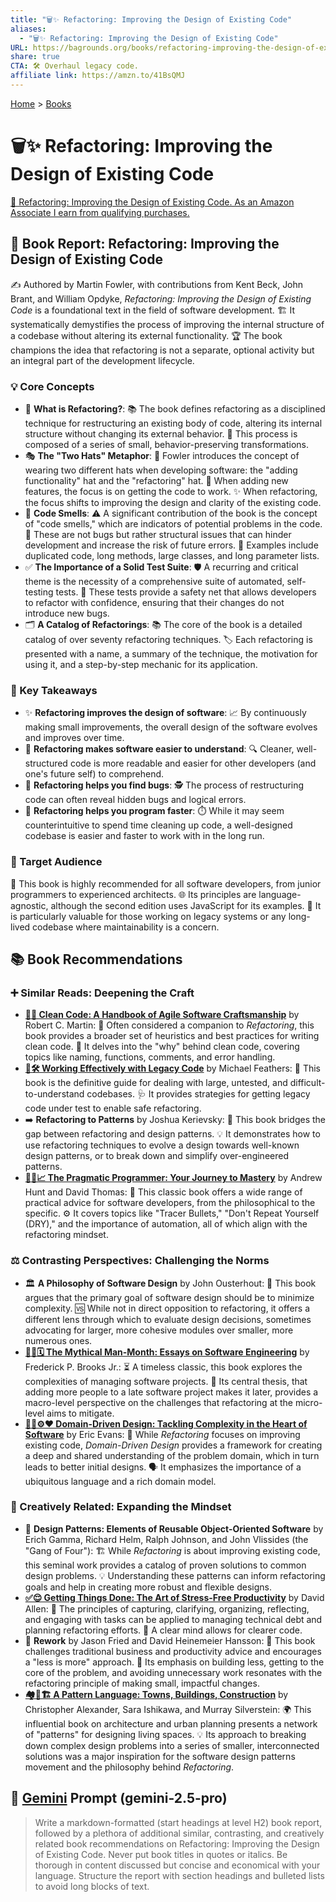 ```yaml
---
title: "🗑️✨ Refactoring: Improving the Design of Existing Code"
aliases:
  - "🗑️✨ Refactoring: Improving the Design of Existing Code"
URL: https://bagrounds.org/books/refactoring-improving-the-design-of-existing-code
share: true
CTA: 🛠️ Overhaul legacy code.
affiliate link: https://amzn.to/41BsQMJ
---
```

[Home](../index.md) > [Books](./index.md)  
# 🗑️✨ Refactoring: Improving the Design of Existing Code  
[🛒 Refactoring: Improving the Design of Existing Code. As an Amazon Associate I earn from qualifying purchases.](https://amzn.to/41BsQMJ)  
  
## 📖 Book Report: Refactoring: Improving the Design of Existing Code  
  
✍️ Authored by Martin Fowler, with contributions from Kent Beck, John Brant, and William Opdyke, *Refactoring: Improving the Design of Existing Code* is a foundational text in the field of software development. 🏗️ It systematically demystifies the process of improving the internal structure of a codebase without altering its external functionality. 🏆 The book champions the idea that refactoring is not a separate, optional activity but an integral part of the development lifecycle.  
  
### 💡 Core Concepts  
  
* 🔄 **What is Refactoring?**: 📚 The book defines refactoring as a disciplined technique for restructuring an existing body of code, altering its internal structure without changing its external behavior. 🧱 This process is composed of a series of small, behavior-preserving transformations.  
* 🎭 **The "Two Hats" Metaphor**: 🎩 Fowler introduces the concept of wearing two different hats when developing software: the "adding functionality" hat and the "refactoring" hat. 🚀 When adding new features, the focus is on getting the code to work. ✨ When refactoring, the focus shifts to improving the design and clarity of the existing code.  
* 👃 **Code Smells**: ⚠️ A significant contribution of the book is the concept of "code smells," which are indicators of potential problems in the code. 🐛 These are not bugs but rather structural issues that can hinder development and increase the risk of future errors. 📝 Examples include duplicated code, long methods, large classes, and long parameter lists.  
* ✅ **The Importance of a Solid Test Suite**: 🛡️ A recurring and critical theme is the necessity of a comprehensive suite of automated, self-testing tests. 🚦 These tests provide a safety net that allows developers to refactor with confidence, ensuring that their changes do not introduce new bugs.  
* 🗂️ **A Catalog of Refactorings**: 📚 The core of the book is a detailed catalog of over seventy refactoring techniques. 🏷️ Each refactoring is presented with a name, a summary of the technique, the motivation for using it, and a step-by-step mechanic for its application.  
  
### 🔑 Key Takeaways  
  
* ✨ **Refactoring improves the design of software**: 📈 By continuously making small improvements, the overall design of the software evolves and improves over time.  
* 📖 **Refactoring makes software easier to understand**: 🔍 Cleaner, well-structured code is more readable and easier for other developers (and one's future self) to comprehend.  
* 🐞 **Refactoring helps you find bugs**: 🕵️ The process of restructuring code can often reveal hidden bugs and logical errors.  
* 💨 **Refactoring helps you program faster**: ⏱️ While it may seem counterintuitive to spend time cleaning up code, a well-designed codebase is easier and faster to work with in the long run.  
  
### 🎯 Target Audience  
  
🙋 This book is highly recommended for all software developers, from junior programmers to experienced architects. 🌐 Its principles are language-agnostic, although the second edition uses JavaScript for its examples. 👴 It is particularly valuable for those working on legacy systems or any long-lived codebase where maintainability is a concern.  
  
## 📚 Book Recommendations  
  
### ➕ Similar Reads: Deepening the Craft  
  
* **[🧼💾 Clean Code: A Handbook of Agile Software Craftsmanship](./clean-code.md)** by Robert C. Martin: 👯 Often considered a companion to *Refactoring*, this book provides a broader set of heuristics and best practices for writing clean code. 🤔 It delves into the "why" behind clean code, covering topics like naming, functions, comments, and error handling.  
* **[🧱🛠️ Working Effectively with Legacy Code](./working-effectively-with-legacy-code.md)** by Michael Feathers: 📜 This book is the definitive guide for dealing with large, untested, and difficult-to-understand codebases. 🩺 It provides strategies for getting legacy code under test to enable safe refactoring.  
* ➡️ **Refactoring to Patterns** by Joshua Kerievsky: 🌉 This book bridges the gap between refactoring and design patterns. 💡 It demonstrates how to use refactoring techniques to evolve a design towards well-known design patterns, or to break down and simplify over-engineered patterns.  
* **[🧑‍💻📈 The Pragmatic Programmer: Your Journey to Mastery](./the-pragmatic-programmer-your-journey-to-mastery.md)** by Andrew Hunt and David Thomas: 🧭 This classic book offers a wide range of practical advice for software developers, from the philosophical to the specific. ⚙️ It covers topics like "Tracer Bullets," "Don't Repeat Yourself (DRY)," and the importance of automation, all of which align with the refactoring mindset.  
  
### ⚖️ Contrasting Perspectives: Challenging the Norms  
  
* 🏛️ **A Philosophy of Software Design** by John Ousterhout: 🧩 This book argues that the primary goal of software design should be to minimize complexity. 🆚 While not in direct opposition to refactoring, it offers a different lens through which to evaluate design decisions, sometimes advocating for larger, more cohesive modules over smaller, more numerous ones.  
* **[🦄👤🗓️ The Mythical Man-Month: Essays on Software Engineering](./the-mythical-man-month.md)** by Frederick P. Brooks Jr.: ⏳ A timeless classic, this book explores the complexities of managing software projects. 📅 Its central thesis, that adding more people to a late software project makes it later, provides a macro-level perspective on the challenges that refactoring at the micro-level aims to mitigate.  
* **[🧩🧱⚙️❤️ Domain-Driven Design: Tackling Complexity in the Heart of Software](./domain-driven-design.md)** by Eric Evans: 🎯 While *Refactoring* focuses on improving existing code, *Domain-Driven Design* provides a framework for creating a deep and shared understanding of the problem domain, which in turn leads to better initial designs. 🗣️ It emphasizes the importance of a ubiquitous language and a rich domain model.  
  
### 🎨 Creatively Related: Expanding the Mindset  
  
* 📐 **Design Patterns: Elements of Reusable Object-Oriented Software** by Erich Gamma, Richard Helm, Ralph Johnson, and John Vlissides (the "Gang of Four"): 🏗️ While *Refactoring* is about improving existing code, this seminal work provides a catalog of proven solutions to common design problems. 💡 Understanding these patterns can inform refactoring goals and help in creating more robust and flexible designs.  
* **[✅😌 Getting Things Done: The Art of Stress-Free Productivity](./getting-things-done-the-art-of-stress-free-productivity.md)** by David Allen: 🧘 The principles of capturing, clarifying, organizing, reflecting, and engaging with tasks can be applied to managing technical debt and planning refactoring efforts. 🧠 A clear mind allows for clearer code.  
* 🔄 **Rework** by Jason Fried and David Heinemeier Hansson: 🙅 This book challenges traditional business and productivity advice and encourages a "less is more" approach. 🎯 Its emphasis on building less, getting to the core of the problem, and avoiding unnecessary work resonates with the refactoring principle of making small, impactful changes.  
* **[🏘️🧱🏗️ A Pattern Language: Towns, Buildings, Construction](./a-pattern-language-towns-buildings-construction.md)** by Christopher Alexander, Sara Ishikawa, and Murray Silverstein: 🌍 This influential book on architecture and urban planning presents a network of "patterns" for designing living spaces. 💡 Its approach to breaking down complex design problems into a series of smaller, interconnected solutions was a major inspiration for the software design patterns movement and the philosophy behind *Refactoring*.  
  
## 💬 [Gemini](../software/gemini.md) Prompt (gemini-2.5-pro)  
> Write a markdown-formatted (start headings at level H2) book report, followed by a plethora of additional similar, contrasting, and creatively related book recommendations on Refactoring: Improving the Design of Existing Code. Never put book titles in quotes or italics. Be thorough in content discussed but concise and economical with your language. Structure the report with section headings and bulleted lists to avoid long blocks of text.